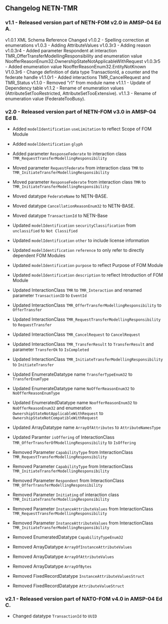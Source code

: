 ## Changelog NETN-TMR

### v1.1 - Released version part of NETN-FOM v2.0 in AMSP-04 Ed A.

v1.0.1 XML Schema Reference Changed 
v1.0.2 - Spelling correction at enumerations 
v1.0.3 - Adding AttributeValues 
v1.0.3r3 - Adding reason 
v1.0.3r4 - Added parameter Respondent at interaction TMR_OfferTransferModellingResponsibility and enumeration value NoofferReasonEnum32.OwnershipStateNotApplicableWithRequest 
v1.0.3r5 - Added enumeration value NoofferReasonEnum32.EntityNotKnown 
V1.0.3r6 - Change definition of data type TransactionId, a counter and the federate handle 
v1.1.0r1 - Added interactions TMR_CancelRequest and TMR_Status 
v1.1.0 - Removed "r1" from module name 
v1.1.1 - Update of Dependency table 
v1.1.2 - Rename of enumeration values (AttributeSetTooRestricted, AttributeSetTooExtensive). 
v1.1.3 - Rename of enumeration value (FederateTooBusy).


### v2.0 - Released version part of NETN-FOM v3.0 in AMSP-04 Ed B.

* Added `modelIdentification` `useLimitation` to reflect Scope of FOM Module 
* Added `modelIdentification` `glyph` 
* Added parameter `ResponseFederate` to interaction class `TMR_RequestTransferModellingResponsibility` 
 
* Moved parameter `RequestFederate` from interaction class `TMR` to `TMR_InitiateTransferModellingResponsibility` 
* Moved parameter `ResponseFederate` from interaction class `TMR` to `TMR_InitiateTransferModellingResponsibility` 
* Moved datatype `FederateName` to NETN-BASE. 
* Moved datatype `CancellationReasonEnum32` to NETN-BASE. 
* Moved datatype `TransactionId` to NETN-Base 
 
* Updated `modelIdentification` `securityClassification` from `unclassified` to `Not Classified` 
* Updated `modelIdentification` `other` to include license information 
* Updated `modelIdentification` `reference` to only refer to directly dependent FOM Modules 
* Updated `modelIdentification` `purpose` to reflect Purpose of FOM Module 
* Updated `modelIdentification` `description` to reflect Introduction of FOM Module 
* Updated InteractionClass `TMR` to `TMR_Interaction` and renamed parameter `TransactionID` to `EventId` 
* Updated InteractionClass `TMR_OfferTransferModellingResponsibility` to `OfferTransfer` 
* Updated InteractionClass `TMR_RequestTransferModellingResponsibility` to `RequestTransfer` 
* Updated InteractionClass `TMR_CancelRequest` to `CancelRequest` 
* Updated InteractionClass `TMR_TransferResult` to `TransferResult` and parameter `TransferOk` to `IsCompleted` 
* Updated InteractionClass `TMR_InitiateTransferModellingResponsibility` to `InitiateTransfer` 
* Updated EnumerateDatatype name `TransferTypeEnum32` to `TransferEnumType` 
* Updated EnumerateDatatype name `NoOfferReasonEnum32` to `NoOfferReasonEnumType` 
* Updated EnumeratedDatatype name `NoofferReasonEnum32` to `NoOfferReasonEnum32` and enumeration `OwnershipStateNotApplicableWithRequest` to `OwnershipStateNotCompatibleWithRequest` 
* Updated ArrayDatatype name `ArrayOfAttributes` to `AttributeNamesType` 
* Updated Paramter `isOffering` of InteractionClass `TMR_OfferTransferOfModellingResponsibility` to `IsOffering` 
 
* Removed Parameter `CapabilityType` from InteractionClass `TMR_RequestTransferModellingResponsibility` 
* Removed Parameter `CapabilityType` from InteractionClass `TMR_InitiateTransferModellingResponsibility` 
* Removed Parameter `Respondent` from InteractionClass `TMR_OfferTransferModellingResponsibility` 
* Removed Parameter `Initiating` of interaction class `TMR_InitiateTransferModellingResponsibility` 
* Removed Parameter `InstanceAttributeValues` from InteractionClass `TMR_RequestTransferModellingResponsibility` 
* Removed Parameter `InstanceAttributeValues` from InteractionClass `TMR_InitiateTransferModellingResponsibility` 
* Removed EnumeratedDatatype `CapabilityTypeEnum32` 
* Removed ArrayDatatype `ArrayOfInstanceAttributeValues` 
* Removed ArrayDatatype `ArrayOfAttributeValues` 
* Removed ArrayDatatype `ArrayOfBytes` 
* Removed FixedRecordDatatype `InstanceAttributeValuesStruct` 
* Removed FixedRecordDatatype `AttributeValueStruct`


### v2.1 - Released version part of NATO-FOM v4.0 in AMSP-04 Ed C.

* Changed datatype `TransactionId` to `UUID`

